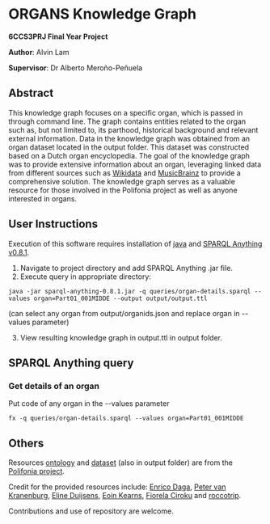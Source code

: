 # ORGANS Knowledge Graph
**6CCS3PRJ Final Year Project**

**Author**: Alvin Lam

**Supervisor**: Dr Alberto Meroño-Peñuela

## Abstract
This knowledge graph focuses on a specific organ, which is passed in through command line. The graph contains entities related to the organ such as, but not limited to, its parthood, historical background and relevant external information. Data in the knowledge graph was obtained from an organ dataset located in the output folder. This dataset was constructed based on a Dutch organ encyclopedia. The goal of the knowledge graph was to provide extensive information about an organ, leveraging linked data from different sources such as [Wikidata](https://www.wikidata.org/wiki/Q1444) and [MusicBrainz](https://musicbrainz.org/instrument/55a37f4f-39a4-45a7-851d-586569985519) to provide a comprehensive solution. The knowledge graph serves as a valuable resource for those involved in the Polifonia project as well as anyone interested in organs.

## User Instructions
Execution of this software requires installation of [java](https://www.oracle.com/java/technologies/downloads/) and [SPARQL Anything v0.8.1](https://github.com/SPARQL-Anything/sparql.anything/releases).
1. Navigate to project directory and add SPARQL Anything .jar file.
2. Execute query in appropriate directory:
```
java -jar sparql-anything-0.8.1.jar -q queries/organ-details.sparql --values organ=Part01_001MIDDE --output output/output.ttl
```
(can select any organ from output/organids.json and replace organ in --values parameter)

3. View resulting knowledge graph in output.ttl in output folder. 

## SPARQL Anything query

### Get details of an organ
Put code of any organ in the --values parameter
```
fx -q queries/organ-details.sparql --values organ=Part01_001MIDDE
```

## Others 

Resources [ontology](https://github.com/polifonia-project/organs-ontology) and [dataset](https://github.com/polifonia-project/organs-dataset) (also in output folder) are from the [Polifonia project](https://github.com/polifonia-project). 

Credit for the provided resources include: [Enrico Daga](https://github.com/enridaga), [Peter van Kranenburg](https://github.com/pvankranenburg), [Eline Duijsens](https://github.com/ElineDuijsens), [Eoin Kearns](https://github.com/EoinKearns), [Fiorela Ciroku](https://github.com/FiorelaCiroku) and [roccotrip](https://github.com/roccotrip).

Contributions and use of repository are welcome. 